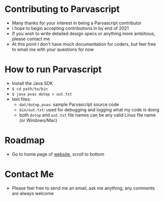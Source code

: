 # Contributing to Parvascript
* Many thanks for your interest in being a Parvascript contributor
* I hope to begin accepting contributions in by end of 2021
* If you wish to write detailed design specs or anything more ambitious, please contact me
* At this point I don't have much documentation for coders, but feel free to email me with your questions for now
# How to run Parvascript
* Install the Java SDK
* `$ cd path/to/bin`
* `$ java pvas dotop > out.txt`
* text files:
  * `dat/dotop.pvas`: sample Parvascript source code
  * `bin/out.txt`: used for debugging and logging what my code is doing
  * both `dotop` and `out.txt` file names can be any valid Linux file name (or Windows/Mac)
# Roadmap
* Go to home page of [website](http://parvascape.com), scroll to bottom
# Contact Me
* Please feel free to send me an email, ask me anything, any comments are always welcome
